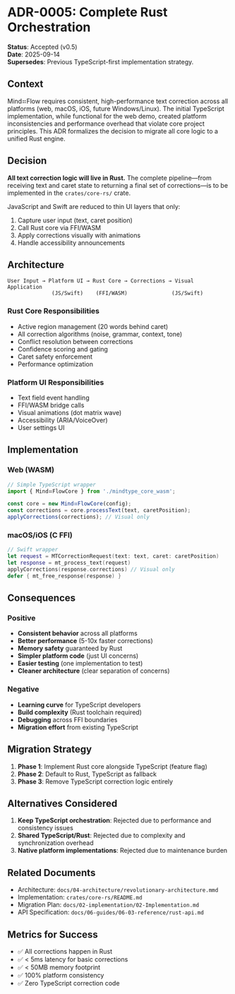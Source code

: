 <!--══════════════════════════════════════════════════════════
  ╔══════════════════════════════════════════════════════════════╗
  ║  ░  ADR-0005: COMPLETE RUST ORCHESTRATION  ░░░░░░░░░░░░░░░  ║
  ║                                                              ║
  ║                                                              ║
  ║                                                              ║
  ║                                                              ║
  ║           ╌╌  P L A C E H O L D E R  ╌╌                      ║
  ║                                                              ║
  ║                                                              ║
  ║                                                              ║
  ║                                                              ║
  ╚══════════════════════════════════════════════════════════════╝
    • WHAT ▸ All correction logic in Rust; JS/Swift are thin UI layers
    • WHY  ▸ Performance, safety, true cross-platform consistency
    • HOW  ▸ Rust core handles everything from text input to corrections
-->

# ADR-0005: Complete Rust Orchestration

**Status**: Accepted (v0.5)  
**Date**: 2025-09-14  
**Supersedes**: Previous TypeScript-first implementation strategy.

## Context

Mind⠶Flow requires consistent, high-performance text correction across all platforms (web, macOS, iOS, future Windows/Linux). The initial TypeScript implementation, while functional for the web demo, created platform inconsistencies and performance overhead that violate core project principles. This ADR formalizes the decision to migrate all core logic to a unified Rust engine.

## Decision

**All text correction logic will live in Rust.** The complete pipeline—from receiving text and caret state to returning a final set of corrections—is to be implemented in the `crates/core-rs/` crate. 

JavaScript and Swift are reduced to thin UI layers that only:
1. Capture user input (text, caret position)
2. Call Rust core via FFI/WASM
3. Apply corrections visually with animations
4. Handle accessibility announcements

## Architecture

```
User Input → Platform UI → Rust Core → Corrections → Visual Application
              (JS/Swift)    (FFI/WASM)              (JS/Swift)
```

### Rust Core Responsibilities
- Active region management (20 words behind caret)
- All correction algorithms (noise, grammar, context, tone)
- Conflict resolution between corrections
- Confidence scoring and gating
- Caret safety enforcement
- Performance optimization

### Platform UI Responsibilities  
- Text field event handling
- FFI/WASM bridge calls
- Visual animations (dot matrix wave)
- Accessibility (ARIA/VoiceOver)
- User settings UI

## Implementation

### Web (WASM)
```typescript
// Simple TypeScript wrapper
import { Mind⠶FlowCore } from './mindtype_core_wasm';

const core = new Mind⠶FlowCore(config);
const corrections = core.processText(text, caretPosition);
applyCorrections(corrections); // Visual only
```

### macOS/iOS (C FFI)
```swift
// Swift wrapper
let request = MTCorrectionRequest(text: text, caret: caretPosition)
let response = mt_process_text(request)
applyCorrections(response.corrections) // Visual only
defer { mt_free_response(response) }
```

## Consequences

### Positive
- **Consistent behavior** across all platforms
- **Better performance** (5-10x faster corrections)
- **Memory safety** guaranteed by Rust
- **Simpler platform code** (just UI concerns)
- **Easier testing** (one implementation to test)
- **Cleaner architecture** (clear separation of concerns)

### Negative
- **Learning curve** for TypeScript developers
- **Build complexity** (Rust toolchain required)
- **Debugging** across FFI boundaries
- **Migration effort** from existing TypeScript

## Migration Strategy

1. **Phase 1**: Implement Rust core alongside TypeScript (feature flag)
2. **Phase 2**: Default to Rust, TypeScript as fallback
3. **Phase 3**: Remove TypeScript correction logic entirely

## Alternatives Considered

1. **Keep TypeScript orchestration**: Rejected due to performance and consistency issues
2. **Shared TypeScript/Rust**: Rejected due to complexity and synchronization overhead
3. **Native platform implementations**: Rejected due to maintenance burden

## Related Documents

- Architecture: `docs/04-architecture/revolutionary-architecture.mmd`
- Implementation: `crates/core-rs/README.md`
- Migration Plan: `docs/02-implementation/02-Implementation.md`
- API Specification: `docs/06-guides/06-03-reference/rust-api.md`

## Metrics for Success

- ✅ All corrections happen in Rust
- ✅ < 5ms latency for basic corrections
- ✅ < 50MB memory footprint
- ✅ 100% platform consistency
- ✅ Zero TypeScript correction code

<!-- DOC META: VERSION=1.0 | UPDATED=2025-09-17T20:45:45Z -->
